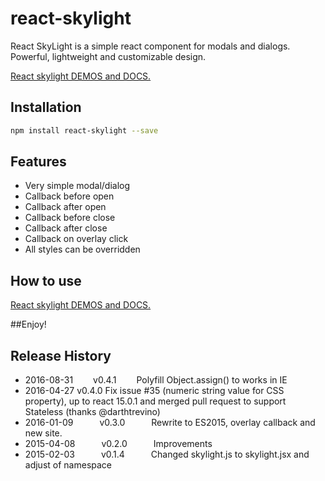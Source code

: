 react-skylight
==============

React SkyLight is a simple react component for modals and dialogs. Powerful, lightweight and customizable design.

[React skylight DEMOS and DOCS.](http://marcio.github.io/react-skylight)

Installation
------------

```sh
npm install react-skylight --save
```

Features
--------

- Very simple modal/dialog
- Callback before open
- Callback after open
- Callback before close
- Callback after close
- Callback on overlay click
- All styles can be overridden


How to use
--------------------

[React skylight DEMOS and DOCS.](http://marcio.github.io/react-skylight)



##Enjoy!



## Release History
 * 2016-08-31   v0.4.1   Polyfill Object.assign() to works in IE
 * 2016-04-27   v0.4.0   Fix issue #35 (numeric string value for CSS property), up to react 15.0.1 and merged pull request to support Stateless (thanks @darthtrevino)
 * 2016-01-09   v0.3.0   Rewrite to ES2015, overlay callback and new site.
 * 2015-04-08   v0.2.0   Improvements
 * 2015-02-03   v0.1.4   Changed skylight.js to skylight.jsx and adjust of namespace
